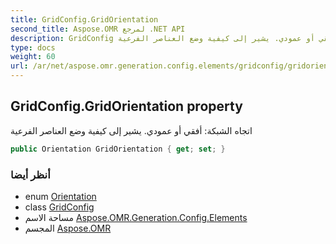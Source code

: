```yaml
---
title: GridConfig.GridOrientation
second_title: Aspose.OMR لمرجع .NET API
description: GridConfig ملكية. اتجاه الشبكة أفقي أو عمودي. يشير إلى كيفية وضع العناصر الفرعية
type: docs
weight: 60
url: /ar/net/aspose.omr.generation.config.elements/gridconfig/gridorientation/
---
```

## GridConfig.GridOrientation property

اتجاه الشبكة: أفقي أو عمودي. يشير إلى كيفية وضع العناصر الفرعية

```csharp
public Orientation GridOrientation { get; set; }
```

### أنظر أيضا

* enum [Orientation](../../../aspose.omr.generation/orientation/)
* class [GridConfig](../)
* مساحة الاسم [Aspose.OMR.Generation.Config.Elements](../../gridconfig/)
* المجسم [Aspose.OMR](../../../)


